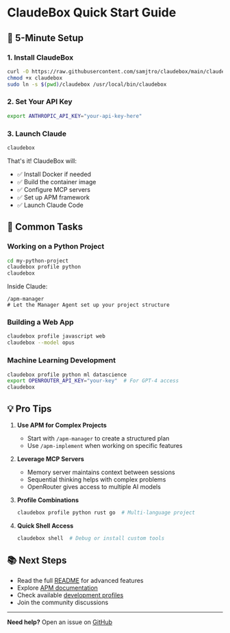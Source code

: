 # ClaudeBox Quick Start Guide

## 🚀 5-Minute Setup

### 1. Install ClaudeBox

```bash
curl -O https://raw.githubusercontent.com/samjtro/claudebox/main/claudebox
chmod +x claudebox
sudo ln -s $(pwd)/claudebox /usr/local/bin/claudebox
```

### 2. Set Your API Key

```bash
export ANTHROPIC_API_KEY="your-api-key-here"
```

### 3. Launch Claude

```bash
claudebox
```

That's it! ClaudeBox will:
- ✅ Install Docker if needed
- ✅ Build the container image
- ✅ Configure MCP servers
- ✅ Set up APM framework
- ✅ Launch Claude Code

## 🎯 Common Tasks

### Working on a Python Project

```bash
cd my-python-project
claudebox profile python
claudebox
```

Inside Claude:
```
/apm-manager
# Let the Manager Agent set up your project structure
```

### Building a Web App

```bash
claudebox profile javascript web
claudebox --model opus
```

### Machine Learning Development

```bash
claudebox profile python ml datascience
export OPENROUTER_API_KEY="your-key"  # For GPT-4 access
claudebox
```

## 💡 Pro Tips

1. **Use APM for Complex Projects**
   - Start with `/apm-manager` to create a structured plan
   - Use `/apm-implement` when working on specific features

2. **Leverage MCP Servers**
   - Memory server maintains context between sessions
   - Sequential thinking helps with complex problems
   - OpenRouter gives access to multiple AI models

3. **Profile Combinations**
   ```bash
   claudebox profile python rust go  # Multi-language project
   ```

4. **Quick Shell Access**
   ```bash
   claudebox shell  # Debug or install custom tools
   ```

## 📚 Next Steps

- Read the full [README](README.md) for advanced features
- Explore [APM documentation](lib/apm/docs/README.md)
- Check available [development profiles](#)
- Join the community discussions

---

**Need help?** Open an issue on [GitHub](https://github.com/samjtro/claudebox)